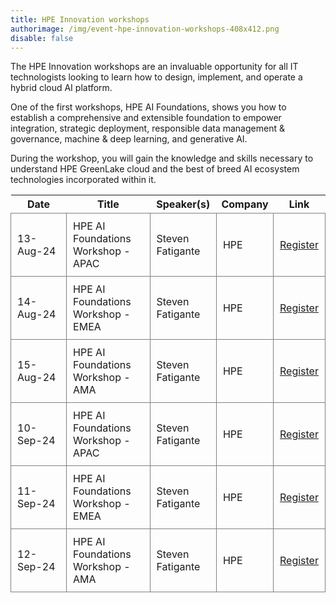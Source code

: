 ```yaml
---
title: HPE Innovation workshops
authorimage: /img/event-hpe-innovation-workshops-408x412.png
disable: false
---
```

The HPE Innovation workshops are an invaluable opportunity for all IT technologists looking to learn how to design, implement, and operate a hybrid cloud AI platform.

One of the first workshops, HPE AI Foundations, shows you how to establish a comprehensive and extensible foundation to empower integration, strategic deployment, responsible data management & governance, machine & deep learning, and generative AI.

During the workshop, you will gain the knowledge and skills necessary to understand HPE GreenLake cloud and the best of breed AI ecosystem technologies incorporated within it.

<style>
table {
    display: block;
    width: 100%;
    width: max-content;
    max-width: 100%;
    overflow: auto;
     -webkit-box-shadow: none;
    -moz-box-shadow: none;
    box-shadow: none;
}
td {
   -webkit-box-shadow: none;
    -moz-box-shadow: none;
    box-shadow: none;
    border:1px solid grey;
    text-align: left !important;
    padding: 10px !important;
}
thead tr:first-child td {
  -webkit-box-shadow: none;
  -moz-box-shadow: none;
  box-shadow: none;
  border:1px solid grey;
  text-align: center !important;
  padding: 20px !important;
  font-weight: bold !important;
}
</style>

| &nbsp;&nbsp;&nbsp;&nbsp;Date&nbsp;&nbsp;&nbsp;&nbsp; | Title                                                                                                                                                                                                                               | Speaker(s)                                                     | Company                    | Link                                                                                                        |
| ---------------------------------------------------- | ----------------------------------------------------------------------------------------------------------------------------------------------------------------------------------------------------------------------------------- | -------------------------------------------------------------- | -------------------------- | ----------------------------------------------------------------------------------------------------------- |
| 13-Aug-24                                            | HPE AI Foundations Workshop - APAC | Steven Fatigante | HPE             | [Register](https://hpe.zoom.us/webinar/register/WN_ZZ2XTd4mS3WJ-K-HCduzBw#/registration) |
| 14-Aug-24                                            | HPE AI Foundations Workshop - EMEA | Steven Fatigante | HPE             | [Register](https://hpe.zoom.us/webinar/register/WN_uwQZY46XSTOxQfkiOTdB7A#/registration) |
| 15-Aug-24                                            | HPE AI Foundations Workshop - AMA | Steven Fatigante | HPE             | [Register](https://hpe.zoom.us/webinar/register/WN_4ywnxONUS1CnIoOO6fPh9Q#/registration) |
| 10-Sep-24                                            | HPE AI Foundations Workshop - APAC | Steven Fatigante | HPE             | [Register](https://hpe.zoom.us/webinar/register/WN_ofub1gi-T8Of4ZuN0nEG2Q#/registration) |
| 11-Sep-24                                            | HPE AI Foundations Workshop - EMEA | Steven Fatigante | HPE             | [Register](https://hpe.zoom.us/webinar/register/WN_XDGTM7-HTo6eLV8HEbxrfA#/registration) |
| 12-Sep-24                                            | HPE AI Foundations Workshop - AMA | Steven Fatigante | HPE             | [Register](https://hpe.zoom.us/webinar/register/WN_h4NhbzWYTjieyEXrElilVg#/registration) |
